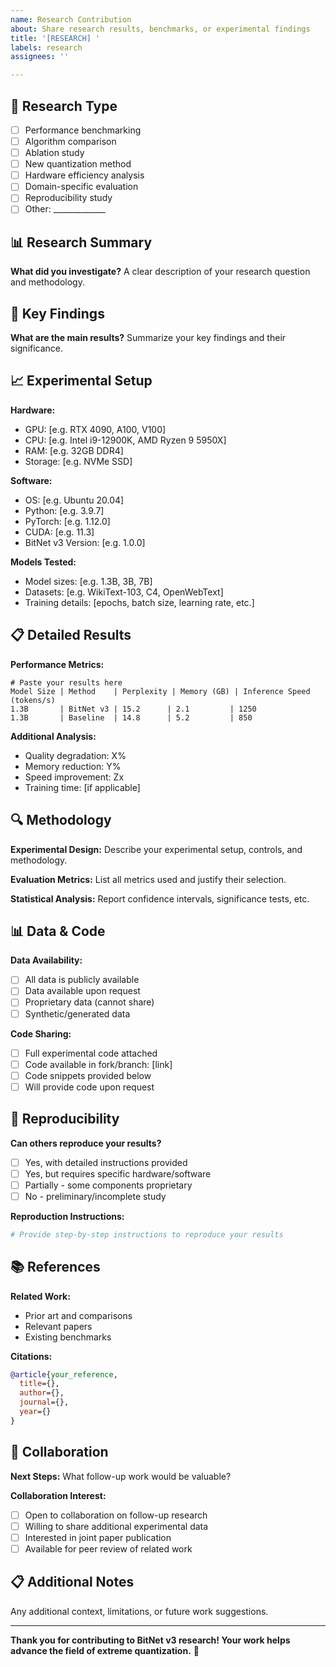 ```yaml
---
name: Research Contribution
about: Share research results, benchmarks, or experimental findings
title: '[RESEARCH] '
labels: research
assignees: ''

---
```


## 🔬 Research Type
- [ ] Performance benchmarking
- [ ] Algorithm comparison
- [ ] Ablation study
- [ ] New quantization method
- [ ] Hardware efficiency analysis
- [ ] Domain-specific evaluation
- [ ] Reproducibility study
- [ ] Other: _____________

## 📊 Research Summary
**What did you investigate?**
A clear description of your research question and methodology.

## 🎯 Key Findings
**What are the main results?**
Summarize your key findings and their significance.

## 📈 Experimental Setup
**Hardware:**
- GPU: [e.g. RTX 4090, A100, V100]
- CPU: [e.g. Intel i9-12900K, AMD Ryzen 9 5950X]
- RAM: [e.g. 32GB DDR4]
- Storage: [e.g. NVMe SSD]

**Software:**
- OS: [e.g. Ubuntu 20.04]
- Python: [e.g. 3.9.7]
- PyTorch: [e.g. 1.12.0]
- CUDA: [e.g. 11.3]
- BitNet v3 Version: [e.g. 1.0.0]

**Models Tested:**
- Model sizes: [e.g. 1.3B, 3B, 7B]
- Datasets: [e.g. WikiText-103, C4, OpenWebText]
- Training details: [epochs, batch size, learning rate, etc.]

## 📋 Detailed Results
**Performance Metrics:**
```
# Paste your results here
Model Size | Method    | Perplexity | Memory (GB) | Inference Speed (tokens/s)
1.3B       | BitNet v3 | 15.2      | 2.1         | 1250
1.3B       | Baseline  | 14.8      | 5.2         | 850
```

**Additional Analysis:**
- Quality degradation: X%
- Memory reduction: Y%
- Speed improvement: Zx
- Training time: [if applicable]

## 🔍 Methodology
**Experimental Design:**
Describe your experimental setup, controls, and methodology.

**Evaluation Metrics:**
List all metrics used and justify their selection.

**Statistical Analysis:**
Report confidence intervals, significance tests, etc.

## 📊 Data & Code
**Data Availability:**
- [ ] All data is publicly available
- [ ] Data available upon request
- [ ] Proprietary data (cannot share)
- [ ] Synthetic/generated data

**Code Sharing:**
- [ ] Full experimental code attached
- [ ] Code available in fork/branch: [link]
- [ ] Code snippets provided below
- [ ] Will provide code upon request

## 🔗 Reproducibility
**Can others reproduce your results?**
- [ ] Yes, with detailed instructions provided
- [ ] Yes, but requires specific hardware/software
- [ ] Partially - some components proprietary
- [ ] No - preliminary/incomplete study

**Reproduction Instructions:**
```bash
# Provide step-by-step instructions to reproduce your results
```

## 📚 References
**Related Work:**
- Prior art and comparisons
- Relevant papers
- Existing benchmarks

**Citations:**
```bibtex
@article{your_reference,
  title={},
  author={},
  journal={},
  year={}
}
```

## 🤝 Collaboration
**Next Steps:**
What follow-up work would be valuable?

**Collaboration Interest:**
- [ ] Open to collaboration on follow-up research
- [ ] Willing to share additional experimental data
- [ ] Interested in joint paper publication
- [ ] Available for peer review of related work

## 📋 Additional Notes
Any additional context, limitations, or future work suggestions.

---

**Thank you for contributing to BitNet v3 research! Your work helps advance the field of extreme quantization.** 🚀
